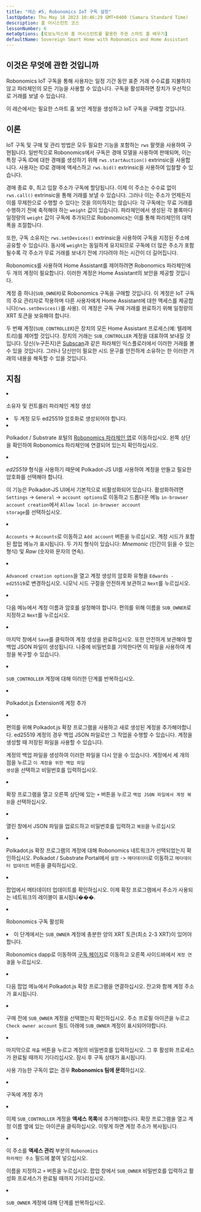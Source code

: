 ```yaml
---
title: "레슨 #5, Robonomics IoT 구독 설정"
lastUpdate: Thu May 18 2023 10:46:29 GMT+0400 (Samara Standard Time)
description: 홈 어시스턴트 코스
lessonNumber: 6
metaOptions: [로보노믹스와 홈 어시스턴트를 활용한 주권 스마트 홈 배우기]
defaultName: Sovereign Smart Home with Robonomics and Home Assistant
---
```



## 이것은 무엇에 관한 것입니까

Robonomics IoT 구독을 통해 사용자는 일정 기간 동안 표준 거래 수수료를 지불하지 않고 파라체인의 모든 기능을 사용할 수 있습니다. 구독을 활성화하면 장치가 우선적으로 거래를 보낼 수 있습니다.

이 레슨에서는 필요한 스마트 홈 보안 계정을 생성하고 IoT 구독을 구매할 것입니다.

## 이론

IoT 구독 및 구매 및 관리 방법은 모두 필요한 기능을 포함하는 <code>rws</code> 팔렛을 사용하여 구현됩니다. 일반적으로 Robonomics에서 구독은 경매 모델을 사용하여 판매되며, 이는 특정 구독 ID에 대한 경매를 생성하기 위해 <code>rws.startAuction()</code> extrinsic을 사용합니다. 사용자는 ID로 경매에 액세스하고 <code>rws.bid()</code> extrinsic을 사용하여 입찰할 수 있습니다.

경매 종료 후, 최고 입찰 주소가 구독에 할당됩니다. 이제 이 주소는 수수료 없이 <code>rws.call()</code> extrinsic을 통해 거래를 보낼 수 있습니다. 그러나 이는 주소가 언제든지 이를 무제한으로 수행할 수 있다는 것을 의미하지는 않습니다: 각 구독에는 무료 거래를 수행하기 전에 축적해야 하는 <code>weight</code> 값이 있습니다. 파라체인에서 생성된 각 블록마다 일정량의 <code>weight</code> 값이 구독에 추가되므로 Robonomics는 이를 통해 파라체인의 대역폭을 조절합니다.

또한, 구독 소유자는 <code>rws.setDevices()</code> extrinsic을 사용하여 구독을 지정된 주소에 공유할 수 있습니다. 동시에 <code>weight</code>는 동일하게 유지되므로 구독에 더 많은 주소가 포함될수록 각 주소가 무료 거래를 보내기 전에 기다려야 하는 시간이 더 길어집니다.

Robonomics를 사용하여 Home Assistant를 제어하려면 Robonomics 파라체인에 두 개의 계정이 필요합니다. 이러한 계정은 Home Assistant의 보안을 제공할 것입니다.

계정 중 하나(<code>SUB_OWNER</code>)로 Robonomics 구독을 구매할 것입니다. 이 계정은 IoT 구독의 주요 관리자로 작용하며 다른 사용자에게 Home Assistant에 대한 액세스를 제공합니다(<code>rws.setDevices()</code>를 사용). 이 계정은 구독 구매 거래를 완료하기 위해 일정량의 XRT 토큰을 보유해야 합니다.

두 번째 계정(<code>SUB_CONTROLLER</code>)은 장치의 모든 Home Assistant 프로세스(예: 텔레메트리)를 제어할 것입니다. 장치의 거래는 <code>SUB_CONTROLLER</code> 계정을 대표하여 보내질 것입니다. 당신(누구든지)은 [Subscan](https://robonomics.subscan.io/)과 같은 파라체인 익스플로러에서 이러한 거래를 볼 수 있을 것입니다. 그러나 당신만이 필요한 시드 문구를 안전하게 소유하는 한 이러한 거래의 내용을 해독할 수 있을 것입니다.

## 지침

<List type="numbers">

<li>

소유자 및 컨트롤러 파라체인 계정 생성

<List>

<li>

<robo-academy-note type="warning" title="WARNING">
두 계정 모두 ed25519 암호화로 생성되어야 합니다.
</robo-academy-note>

</li>

<li>

Polkadot / Substrate 포털의 [Robonomics 파라체인 앱](https://polkadot.js.org/apps/?rpc=wss%3A%2F%2Fkusama.rpc.robonomics.network%2F#/)로 이동하십시오. 왼쪽 상단을 확인하여 Robonomics 파라체인에 연결되어 있는지 확인하십시오.

</li>

<li>

*ed25519* 형식을 사용하기 때문에 Polkadot-JS UI를 사용하여 계정을 만들고 필요한 암호화를 선택해야 합니다. 

이 기능은 Polkadot-JS UI에서 기본적으로 비활성화되어 있습니다. 활성화하려면 <code>Settings</code> -> <code>General</code> -> <code>account options</code>로 이동하고 드롭다운 메뉴 <code>in-browser account creation</code>에서 <code>Allow local in-browser account storage</code>를 선택하십시오.
 
</li>

<li>

<code>Accounts</code> -> <code>Accounts</code>로 이동하고 <code>Add account</code> 버튼을 누르십시오. 계정 시드가 포함된 팝업 메뉴가 표시됩니다. 두 가지 형식이 있습니다: *Mnemonic* (인간이 읽을 수 있는 형식) 및 *Raw* (숫자와 문자의 연속).

<LessonVideo  :videos="[{src: 'https://crustipfs.info/ipfs/QmQiJYPYajUJXENX2PzSJMSKGSshyWyPNqugSYxP5eCNvm', type:'mp4'}]" />

</li>

<li>

<code>Advanced creation options</code>을 열고 계정 생성의 암호화 유형을 <code>Edwards - ed25519</code>로 변경하십시오. 니모닉 시드 구절을 안전하게 보관하고 <code>Next</code>를 누르십시오.

</li>

<li>

다음 메뉴에서 계정 이름과 암호를 설정해야 합니다. 편의를 위해 이름을 <code>SUB_OWNER</code>로 지정하고 <code>Next</code>를 누르십시오.

</li>

<li>

마지막 창에서 <code>Save</code>를 클릭하여 계정 생성을 완료하십시오. 또한 안전하게 보관해야 할 백업 JSON 파일이 생성됩니다. 나중에 비밀번호를 기억한다면 이 파일을 사용하여 계정을 복구할 수 있습니다.

</li>

<li>

<code>SUB_CONTROLLER</code> 계정에 대해 이러한 단계를 반복하십시오.

</li>
</List>
</li>

<li>

Polkadot.js Extension에 계정 추가

<List type="numbers">

<li>

편의를 위해 Polkadot.js 확장 프로그램을 사용하고 새로 생성된 계정을 추가해야합니다. ed25519 계정의 경우 백업 JSON 파일로만 그 작업을 수행할 수 있습니다. 계정을 생성할 때 저장된 파일을 사용할 수 있습니다.

계정의 백업 파일을 생성하여 이러한 파일을 다시 얻을 수 있습니다. 계정에서 세 개의 점을 누르고 <code>이 계정을 위한 백업 파일 생성</code>을 선택하고 비밀번호를 입력하십시오.

<LessonVideo  :videos="[{src: 'https://crustipfs.info/ipfs/QmRd7gztUjWkLF4W2XuJwy5aXBwzNV2aPCU6CQQLvUpSNj', type:'mp4'}]" />

</li>

<li>

확장 프로그램을 열고 오른쪽 상단에 있는 <code>+</code> 버튼을 누르고 <code>백업 JSON 파일에서 계정 복원</code>을 선택하십시오.

</li>

<li>

열린 창에서 JSON 파일을 업로드하고 비밀번호를 입력하고 <code>복원</code>을 누르십시오

</li>

<li>

Polkadot.js 확장 프로그램의 계정에 대해 Robonomics 네트워크가 선택되었는지 확인하십시오. Polkadot / Substrate Portal에서 <code>설정</code> -> <code>메타데이터</code>로 이동하고 <code>메타데이터 업데이트</code> 버튼을 클릭하십시오. 

<LessonVideo  :videos="[{src: 'https://crustipfs.info/ipfs/QmT5sTNP9t8gpbD4RJJw6ETwG4wiziiChAh2uHHBk9Zsyd', type:'mp4'}]" />

</li>

<li>

팝업에서 메타데이터 업데이트를 확인하십시오. 이제 확장 프로그램에서 주소가 사용되는 네트워크의 레이블이 표시됩니���.

</li>

</List>
</li>

<li>

Robonomics 구독 활성화

<List >

<li>

<robo-academy-note type="okay">
이 단계에서는 <code>SUB_OWNER</code> 계정에 충분한 양의 XRT 토큰(최소 2-3 XRT)이 있어야합니다.
</robo-academy-note>

Robonomics dapp로 이동하여 [구독 페이지](https://dapp.robonomics.network/#/subscription)로 이동하고 오른쪽 사이드바에서 <code>계정 연결</code>을 누르십시오.

<LessonVideo  :videos="[{src: 'https://crustipfs.info/ipfs/QmXrFCajmJgkRDSbshGD3QehjnoyS6jafEPSjHdYkoBHum', type:'mp4'}]" />

</li>

<li>

다음 팝업 메뉴에서 Polkadot.js 확장 프로그램을 연결하십시오. 잔고와 함께 계정 주소가 표시됩니다.

</li>

<li>

구매 전에 <code>SUB_OWNER</code> 계정을 선택했는지 확인하십시오. 주소 프로필 아이콘을 누르고 <code>Check owner account</code> 필드 아래에 <code>SUB_OWNER</code> 계정이 표시되어야합니다.

</li>

<li>

마지막으로 <code>제출</code> 버튼을 누르고 계정의 비밀번호를 입력하십시오. 그 후 활성화 프로세스가 완료될 때까지 기다리십시오. 잠시 후 구독 상태가 표시됩니다.

사용 가능한 구독이 없는 경우 **Robonomics 팀에 문의**하십시오.

</li>
</List>
</li>

<li>

구독에 계정 추가

<List type="numbers">

<li>

이제 <code>SUB_CONTROLLER</code> 계정을 **액세스 목록**에 추가해야합니다. 확장 프로그램을 열고 계정 이름 옆에 있는 아이콘을 클릭하십시오. 이렇게 하면 계정 주소가 복사됩니다.

<LessonVideo  :videos="[{src: 'https://crustipfs.info/ipfs/QmV1gkwtcXsWv54ov9tuXfcHg7nqs1foM8cRwts4sqnqtX', type:'mp4'}]" />

</li>

<li>

이 주소를 **액세스 관리** 부분의 <code>Robonomics 파라체인 주소</code> 필드에 붙여 넣으십시오.

이름을 지정하고 <code>+</code> 버튼을 누르십시오. 팝업 창에서 <code>SUB_OWNER</code> 비밀번호를 입력하고 활성화 프로세스가 완료될 때까지 기다리십시오.

</li>

<li>

<code>SUB_OWNER</code> 계정에 대해 단계를 반복하십시오.
</li>
</List>
</li>
</List>